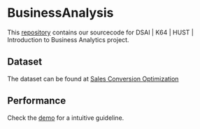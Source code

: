 # BusinessAnalysis

This [repository](https://github.com/nguyenvuthientrang/BusinessAnalysis) contains our sourcecode for DSAI | K64 | HUST | Introduction to Business Analytics project.

## Dataset

The dataset can be found at [Sales Conversion Optimization](https://www.kaggle.com/datasets/loveall/clicks-conversion-tracking)

## Performance

Check the [demo](https://colab.research.google.com/drive/1BLuwz-eTl8474lhL1TgfGobWDDb4c4GY?usp=sharing) for a intuitive guideline.

